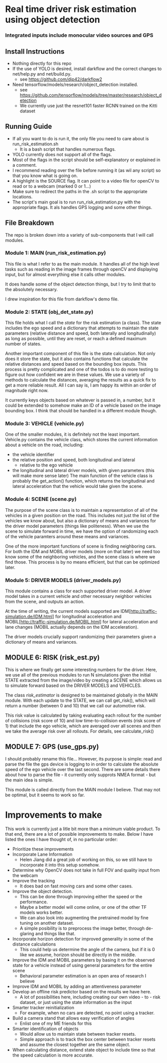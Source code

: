 # Real time driver risk estimation using object detection
### Integrated inputs include monocular video sources and GPS

## Install Instructions
* Nothing directly for this repo
* If the use of YOLO is desired, install darkflow and the correct changes to net/help.py and net/build.py.
    - see https://github.com/djp42/darkflow2
* Need tensorflow/models/research/object_detection installed.
    - see https://github.com/tensorflow/models/tree/master/research/object_detection
    - We currently use just the resnet101 faster RCNN trained on the Kitti dataset

## Running Guide
* If all you want to do is run it, the only file you need to care about is run_risk_estimation.sh
    - It is a bash script that handles numerous flags. 
* YOLO currently does not support all of the flags. 
* Most of the flags in the script should be self-explanatory or explained in a comment. 
* I recommend reading over the file before running it (as wil any script) so that you know what is going on.
* A highlight is the SOURCE flag. It can point to a video file for openCV to read or to a webcam (marked 0 or 1...)
* Make sure to redirect the paths in the .sh script to the appropriate locations.
* The script's main goal is to run run_risk_estimation.py with the appropriate flags. It als handles GPS logging and some other things. 

## File Breakdown
The repo is broken down into a variety of sub-components that I will call modules.

### Module 1: MAIN (run_risk_estimation.py)
This file is what I refer to as the main module. It handles all of the high level tasks such as reading in the image frames through openCV and displaying input, but for almost everything else it calls other modules. 

It does handle some of the object detection things, but I try to limit that to the absolutely necessary.

I drew inspiration for this file from darkflow's demo file. 
### Module 2: STATE (obj_det_state.py)
This file holds what I call the *state* for the risk estimation (a class). The state includes the ego speed and a dictionary that attempts to maintain the state parameters (relative distance and speed, both laterally and longitudinally) as long as possible, until they are reset, or reach a defined maximum number of states.

Another important component of this file is the state calculation. Not only does it store the state, but it also contains functions that calculate the relative distances and speed based on the bounding box inputs. 
This process is pretty complicated and one of the todos is to do more testing to figure out how confident we are in these values. 
We use a variety of methods to calculate the distances, averaging the results as a quick fix to get a more reliable result. 
All I can say is, I am happy its within an order of magnitude right now. 

It currently keys objects based on whatever is passed in, a number, but it could be extended to somehow make an ID of a vehicle based on the image bounding box. I think that should be handled in a different module though. 
### Module 3: VEHICLE (vehicle.py)
One of the smaller modules, it is definitely not the least important.
Vehicle.py contains the vehicle class, which stores the current information about a vehicle on the road, including:
* the vehicle identifier 
* the relative position and speed, both longitudinal and lateral
    - relative to the ego vehicle
* the longitudinal and lateral driver models, with given parameters (this will make more sense later)
The main function of the vehicle class is probably the get_action() function, which returns the longitudinal and lateral acceleration that the vehicle would take given the scene. 
### Module 4: SCENE (scene.py)
The purpose of the scene class is to maintain a representation of all of the vehicles in a given position on the road. 
This includes not just the list of the vehicles we know about, but also a dictionary of means and variances for the driver model parameters (things like politeness). 
When we use the scene to simulate forward in time, we have the option of randomizing each of the vehicle paramters around these means and variances. 

One of the more important functions of scene is finding neighboring cars. For both the IDM and MOBIL driver models (more on that later) we need too know some of the neighboring vehicles, and the scene class is where we find those. 
This process is by no means efficient, but that can be optimized later.
### Module 5: DRIVER MODELS (driver_models.py)
This module contains a class for each supported driver model. 
A driver model takes in a current vehicle and other necessary neighbor vehicles from the scene, and outputs an action. 

At the time of writing, the current models supported are IDM[http://traffic-simulation.de/IDM.html] for longitudinal acceleration and MOBIL[http://traffic-simulation.de/MOBIL.html] for lateral acceleration and lane changes (MOBIL actually depends on the IDM acceleration).

The driver models crucially support randomizing their parameters given a dictionary of means and variances. 
## MODULE 6: RISK (risk_est.py)
This is where we finally get some interesting numbers for the driver.
Here, we use all of the previous modules to run N simulations given the initial STATE extracted from the image/video by creating a SCENE which allows us to simulate forward based on the DRIVER MODELS and VEHICLES. 

The class *risk_estimator* is designed to be maintained globally in the MAIN module. With each update to the STATE, we can call get_risk(), which will return a number (between 0 and 10) that we call our automotive risk.

This risk value is calculated by taking evaluating each rollout for the number of collisions (risk score of 10) and low time-to-collision events (risk score of 1) that include the ego vehicle, which are averaged over all scenes and then we take the average risk over all rollouts. For details, see calculate_risk()

## MODULE 7: GPS (use_gps.py)
I should probably rename this file... However, its purpose is simple: read and parse the file the gps device is logging to in order to calculate the absolute speed of the ego vehicle over the last second. There are some details there about how to parse the file - it currently only supprots NMEA format - but the main idea is simple. 

This module is called directly from the MAIN module I believe. That may not be optimal, but it seems to work so far.


# Improvements to make
This work is currently just a litle bit more than a minimum viable product. To that end, there are a lot of possible improvements to make. Below I have listed the ones I have thought of, in no particular order:
* Prioritize these improvements
* Incorporate Lane Information
    - Helen Jiang did a great job of working on this, so we still have to incorporate it into this setup somehow.
* Determine why OpenCV does not take in full FOV and quality input from the webcam
* Improve the tracking
    - It does bad on fast moving cars and some other cases.
* Improve the object detection. 
    - This can be done through improving either the speed or the performance. 
    - Maybe a better model will come online, or one of the other TF models works better.
    - We can also look into augmenting the pretrained model by fine tuning on another dataset.
    - A simple posibility is to preprocess the image better, through de-glaring and things like that.
* Incorporate horizon detection for improved generality in some of the distance calculations
    - This could help us determine the angle of the camera, but if it is 0 like we assume, horizon should be directly in the middle. 
* Improve the IDM and MOBIL parameters by basing it on the observed state for a vehicle instead of using general parameters for the entire scene
    - Behavioral parameter estimation is an open area of research I believe
* Improve IDM and MOBIL by adding an attentiveness parameter
* Develop an offline risk predictor based on the results we have here. 
    - A lot of possibilities here, including creating our own video - to - risk dataset, or just using the state information as the input
* Smarter tracker reinitialization
    - For example, when no cars are detected, no point using a tracker.
* Build a camera stand that allows easy verification of angles
    - Enlist one of my ME friends for this
* Smarter identification of objects
    - Would allow us to maintain state between tracker resets.
    - Simple approach is to track the box center between tracker resets and assume the closest together are the same object.
* When calculating distance, extend state object to include time so that the speed calculation is more accurate.
